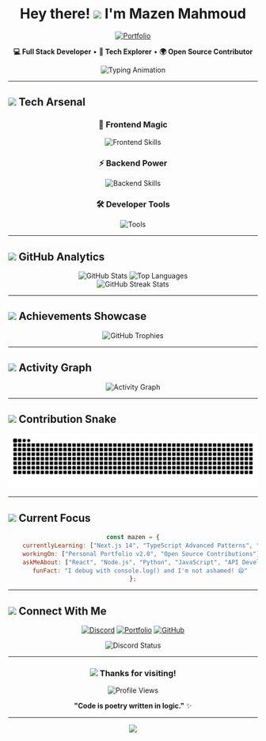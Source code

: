 # <div align="center">Hey there! <img src="https://media.giphy.com/media/hvRJCLFzcasrR4ia7z/giphy.gif" width="28"/> I'm **Mazen Mahmoud**</div>

<div align="center">
  
[![Portfolio](https://img.shields.io/badge/🌐_Portfolio-maz1ndev.vercel.app-4285F4?style=for-the-badge&logo=google-chrome&logoColor=white)](https://maz1ndev.vercel.app/)

**💻 Full Stack Developer** • **🧠 Tech Explorer** • **🌍 Open Source Contributor**

<img src="https://readme-typing-svg.demolab.com?font=Fira+Code&size=22&duration=3000&pause=1000&color=58A6FF&center=true&vCenter=true&width=600&lines=JavaScript+%E2%9D%A4%EF%B8%8F+Developer;React%2FNext.js+Enthusiast;Python+%2B+Django+Lover;Building+Desktop+Apps+with+Electron;REST+APIs+%26+Database+Expert;Always+Learning+New+Technologies+%F0%9F%9A%80" alt="Typing Animation" />

</div>

---

## <img src="https://media2.giphy.com/media/QssGEmpkyEOhBCb7e1/giphy.gif?cid=ecf05e47a0n3gi1bfqntqmob8g9aid1oyj2wr3ds3mg700bl&rid=giphy.gif" width="25"> **Tech Arsenal**

<div align="center">

### 🎨 **Frontend Magic**
<p>
  <img src="https://skillicons.dev/icons?i=js,ts,react,nextjs,vite,html,css,tailwind&theme=dark" alt="Frontend Skills" />
</p>

### ⚡ **Backend Power**
<p>
  <img src="https://skillicons.dev/icons?i=nodejs,express,mongodb,mysql,python,django,electron,nestjs,go&theme=dark" alt="Backend Skills" />
</p>

### 🛠️ **Developer Tools**
<p>
  <img src="https://skillicons.dev/icons?i=git,github,vscode,npm,yarn,bun&theme=dark" alt="Tools" />
</p>

</div>

---

## <img src="https://media.giphy.com/media/iY8CRBdQXODJSCERIr/giphy.gif" width="25"> **GitHub Analytics**

<div align="center">
  <img height="180em" src="https://github-readme-stats-sigma-five.vercel.app/api?username=iimazin11&show_icons=true&count_private=true&theme=react&hide_border=true&bg_color=1F222E&title_color=F85D7F&icon_color=F8D866" alt="GitHub Stats"/>
  <img height="180em" src="https://github-readme-stats-sigma-five.vercel.app/api/top-langs/?username=iimazin11&layout=compact&langs_count=8&theme=react&hide_border=true&bg_color=1F222E&title_color=F85D7F&icon_color=F8D866" alt="Top Languages"/>
</div>

<div align="center">
  <img src="https://streak-stats.demolab.com/?user=iimazin11&theme=react&hide_border=true&background=1F222E&stroke=F85D7F&ring=F8D866&fire=F85D7F&currStreakLabel=F8D866" alt="GitHub Streak Stats"/>
</div>

---

## <img src="https://media.giphy.com/media/W5eoZHPpUx9sapR0eu/giphy.gif" width="25"> **Achievements Showcase**

<div align="center">
  <img src="https://github-profile-trophy.vercel.app/?username=iimazin11&theme=radical&no-frame=true&no-bg=true&margin-w=4&row=2&column=4" alt="GitHub Trophies"/>
</div>

---

## <img src="https://media.giphy.com/media/LnQjpWaON8nhr21vNW/giphy.gif" width="25"> **Activity Graph**

<div align="center">
  <img src="https://github-readme-activity-graph.vercel.app/graph?username=iimazin11&custom_title=Mazen's%20GitHub%20Activity%20Graph&bg_color=1F222E&color=F8D866&line=F85D7F&point=FFFFFF&area_color=FFFFFF&area=true&hide_border=true" alt="Activity Graph"/>
</div>

---

## <img src="https://media.giphy.com/media/LnQjpWaON8nhr21vNW/giphy.gif" width="25"> **Contribution Snake**

<div align="center">
  <picture>
    <source media="(prefers-color-scheme: dark)" srcset="https://raw.githubusercontent.com/iimazin11/iimazin11/output/github-contribution-grid-snake-dark.svg">
    <img alt="GitHub Contribution Grid Snake Animation" src="https://raw.githubusercontent.com/iimazin11/iimazin11/output/github-contribution-grid-snake.svg">
  </picture>
</div>

---

## <img src="https://media.giphy.com/media/LnQjpWaON8nhr21vNW/giphy.gif" width="25"> **Current Focus**

<div align="center">

```javascript
const mazen = {
    currentlyLearning: ["Next.js 14", "TypeScript Advanced Patterns", "Docker & Kubernetes"],
    workingOn: ["Personal Portfolio v2.0", "Open Source Contributions"],
    askMeAbout: ["React", "Node.js", "Python", "JavaScript", "API Development"],
    funFact: "I debug with console.log() and I'm not ashamed! 😄"
};
```

</div>

---

## <img src="https://media.giphy.com/media/LnQjpWaON8nhr21vNW/giphy.gif" width="25"> **Connect With Me**

<div align="center">

[![Discord](https://img.shields.io/badge/Discord-7289DA?style=for-the-badge&logo=discord&logoColor=white)](https://discord.com/users/618078478755037185)
[![Portfolio](https://img.shields.io/badge/Portfolio-FF5722?style=for-the-badge&logo=google-chrome&logoColor=white)](https://maz1ndev.vercel.app/)
[![GitHub](https://img.shields.io/badge/GitHub-100000?style=for-the-badge&logo=github&logoColor=white)](https://github.com/iimazin11)

<img src="https://discord.c99.nl/widget/theme-4/618078478755037185.png" alt="Discord Status"/>

</div>

---

<div align="center">

### <img src="https://media.giphy.com/media/VgCDAzcKvsR6OM0uWg/giphy.gif" width="50"> **Thanks for visiting!**

![Profile Views](https://komarev.com/ghpvc/?username=iimazin11&style=for-the-badge&color=brightgreen)

**"Code is poetry written in logic."** ✨

---

<img src="https://capsule-render.vercel.app/api?type=waving&color=gradient&height=60&section=footer"/>

</div>
